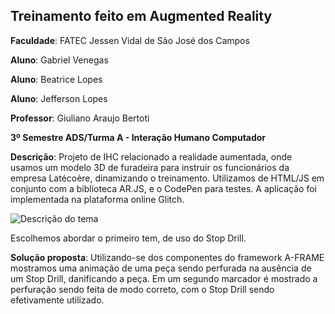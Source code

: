 ## Treinamento feito em Augmented Reality

**Faculdade**: FATEC Jessen Vidal de São José dos Campos

**Aluno**: Gabriel Venegas

**Aluno**: Beatrice Lopes

**Aluno**: Jefferson Lopes

**Professor**: Giuliano Araujo Bertoti

**3º Semestre ADS/Turma A - Interação Humano Computador**

**Descrição**: Projeto de IHC relacionado a realidade aumentada, onde usamos um modelo 3D de furadeira para instruir os funcionários da empresa Latécoère, dinamizando o treinamento. 
Utilizamos de HTML/JS em conjunto com a biblioteca AR.JS, e o CodePen para testes. A aplicação foi implementada na plataforma online Glitch.

<p><img src="https://i.imgur.com/a633rPF.png" alt="Descrição do tema"/><p>
  
Escolhemos abordar o primeiro tem, de uso do Stop Drill.


**Solução proposta**: Utilizando-se dos componentes do framework A-FRAME mostramos uma animação de uma peça sendo perfurada na ausência de um Stop Drill, danificando a peça. Em um segundo marcador é mostrado a perfuração sendo feita de modo correto, com o Stop Drill sendo efetivamente utilizado.

<p><img src="https://i.imgur.com/RZhbBqR.png" alt="Descrição do primeiro marker/><p>
  
